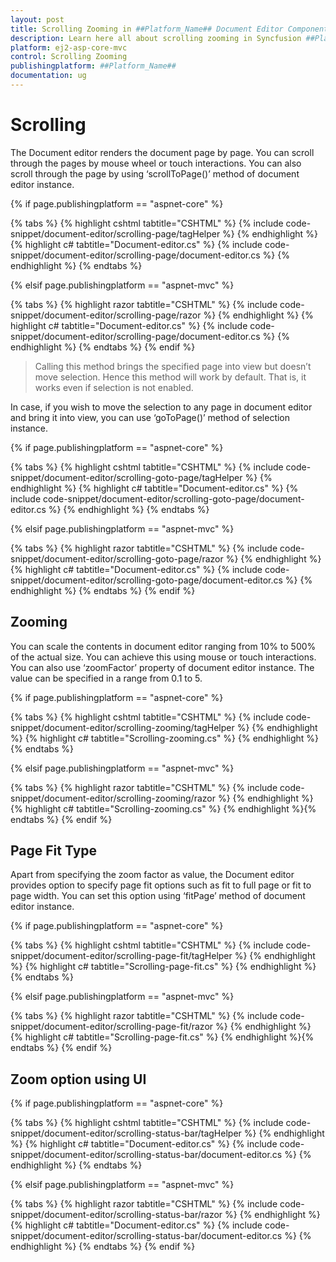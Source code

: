 ```yaml
---
layout: post
title: Scrolling Zooming in ##Platform_Name## Document Editor Component
description: Learn here all about scrolling zooming in Syncfusion ##Platform_Name## Document Editor component of Syncfusion Essential JS 2 and more.
platform: ej2-asp-core-mvc
control: Scrolling Zooming
publishingplatform: ##Platform_Name##
documentation: ug
---
```



# Scrolling

The Document editor renders the document page by page. You can scroll through the pages by mouse wheel or touch interactions. You can also scroll through the page by using ‘scrollToPage()’ method of document editor instance.

{% if page.publishingplatform == "aspnet-core" %}

{% tabs %}
{% highlight cshtml tabtitle="CSHTML" %}
{% include code-snippet/document-editor/scrolling-page/tagHelper %}
{% endhighlight %}
{% highlight c# tabtitle="Document-editor.cs" %}
{% include code-snippet/document-editor/scrolling-page/document-editor.cs %}
{% endhighlight %}
{% endtabs %}

{% elsif page.publishingplatform == "aspnet-mvc" %}

{% tabs %}
{% highlight razor tabtitle="CSHTML" %}
{% include code-snippet/document-editor/scrolling-page/razor %}
{% endhighlight %}
{% highlight c# tabtitle="Document-editor.cs" %}
{% include code-snippet/document-editor/scrolling-page/document-editor.cs %}
{% endhighlight %}
{% endtabs %}
{% endif %}



> Calling this method brings the specified page into view but doesn’t move selection. Hence this method will work by default. That is, it works even if selection is not enabled.

In case, if you wish to move the selection to any page in document editor and bring it into view, you can use ‘goToPage()’ method of selection instance.

{% if page.publishingplatform == "aspnet-core" %}

{% tabs %}
{% highlight cshtml tabtitle="CSHTML" %}
{% include code-snippet/document-editor/scrolling-goto-page/tagHelper %}
{% endhighlight %}
{% highlight c# tabtitle="Document-editor.cs" %}
{% include code-snippet/document-editor/scrolling-goto-page/document-editor.cs %}
{% endhighlight %}
{% endtabs %}

{% elsif page.publishingplatform == "aspnet-mvc" %}

{% tabs %}
{% highlight razor tabtitle="CSHTML" %}
{% include code-snippet/document-editor/scrolling-goto-page/razor %}
{% endhighlight %}
{% highlight c# tabtitle="Document-editor.cs" %}
{% include code-snippet/document-editor/scrolling-goto-page/document-editor.cs %}
{% endhighlight %}
{% endtabs %}
{% endif %}



## Zooming

You can scale the contents in document editor ranging from 10% to 500% of the actual size. You can achieve this using mouse or touch interactions. You can also use ‘zoomFactor’ property of document editor instance. The value can be specified in a range from 0.1 to 5.

{% if page.publishingplatform == "aspnet-core" %}

{% tabs %}
{% highlight cshtml tabtitle="CSHTML" %}
{% include code-snippet/document-editor/scrolling-zooming/tagHelper %}
{% endhighlight %}
{% highlight c# tabtitle="Scrolling-zooming.cs" %}
{% endhighlight %}{% endtabs %}

{% elsif page.publishingplatform == "aspnet-mvc" %}

{% tabs %}
{% highlight razor tabtitle="CSHTML" %}
{% include code-snippet/document-editor/scrolling-zooming/razor %}
{% endhighlight %}
{% highlight c# tabtitle="Scrolling-zooming.cs" %}
{% endhighlight %}{% endtabs %}
{% endif %}



## Page Fit Type

Apart from specifying the zoom factor as value, the Document editor provides option to specify page fit options such as fit to full page or fit to page width. You can set this option using ‘fitPage’ method of document editor instance.

{% if page.publishingplatform == "aspnet-core" %}

{% tabs %}
{% highlight cshtml tabtitle="CSHTML" %}
{% include code-snippet/document-editor/scrolling-page-fit/tagHelper %}
{% endhighlight %}
{% highlight c# tabtitle="Scrolling-page-fit.cs" %}
{% endhighlight %}{% endtabs %}

{% elsif page.publishingplatform == "aspnet-mvc" %}

{% tabs %}
{% highlight razor tabtitle="CSHTML" %}
{% include code-snippet/document-editor/scrolling-page-fit/razor %}
{% endhighlight %}
{% highlight c# tabtitle="Scrolling-page-fit.cs" %}
{% endhighlight %}{% endtabs %}
{% endif %}



## Zoom option using UI

{% if page.publishingplatform == "aspnet-core" %}

{% tabs %}
{% highlight cshtml tabtitle="CSHTML" %}
{% include code-snippet/document-editor/scrolling-status-bar/tagHelper %}
{% endhighlight %}
{% highlight c# tabtitle="Document-editor.cs" %}
{% include code-snippet/document-editor/scrolling-status-bar/document-editor.cs %}
{% endhighlight %}
{% endtabs %}

{% elsif page.publishingplatform == "aspnet-mvc" %}

{% tabs %}
{% highlight razor tabtitle="CSHTML" %}
{% include code-snippet/document-editor/scrolling-status-bar/razor %}
{% endhighlight %}
{% highlight c# tabtitle="Document-editor.cs" %}
{% include code-snippet/document-editor/scrolling-status-bar/document-editor.cs %}
{% endhighlight %}
{% endtabs %}
{% endif %}


